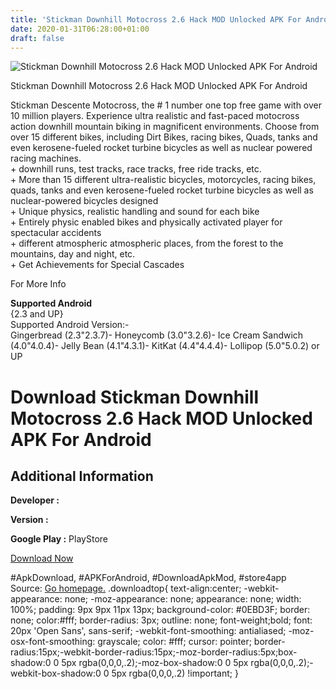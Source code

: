 ```yaml
---
title: 'Stickman Downhill Motocross 2.6 Hack MOD Unlocked APK For Android'
date: 2020-01-31T06:28:00+01:00
draft: false
---
```


![Stickman Downhill Motocross 2.6 Hack MOD Unlocked APK For Android](https://i2.wp.com/apkhome.net/wp-content/uploads/2017/05/Stickman-Downhill-Motocross-2.6.png "Stickman Downhill Motocross 2.6 Hack MOD Unlocked APK For Android")

  

Stickman Downhill Motocross 2.6 Hack MOD Unlocked APK For Android

Stickman Descente Motocross, the # 1 number one top free game with over 10 million players. Experience ultra realistic and fast-paced motocross action downhill mountain biking in magnificent environments. Choose from over 15 different bikes, including Dirt Bikes, racing bikes, Quads, tanks and even kerosene-fueled rocket turbine bicycles as well as nuclear powered racing machines.  
\+ downhill runs, test tracks, race tracks, free ride tracks, etc.  
\+ More than 15 different ultra-realistic bicycles, motorcycles, racing bikes, quads, tanks and even kerosene-fueled rocket turbine bicycles as well as nuclear-powered bicycles designed  
\+ Unique physics, realistic handling and sound for each bike  
\+ Entirely physic enabled bikes and physically activated player for spectacular accidents  
\+ different atmospheric atmospheric places, from the forest to the mountains, day and night, etc.  
\+ Get Achievements for Special Cascades

For More Info

**Supported Android**  
{2.3 and UP}  
Supported Android Version:-  
Gingerbread (2.3"2.3.7)- Honeycomb (3.0"3.2.6)- Ice Cream Sandwich (4.0"4.0.4)- Jelly Bean (4.1"4.3.1)- KitKat (4.4"4.4.4)- Lollipop (5.0"5.0.2) or UP

Download Stickman Downhill Motocross 2.6 Hack MOD Unlocked APK For Android
==========================================================================

Additional Information
----------------------

**Developer :**

**Version :**

**Google Play :** PlayStore

  

[Download Now](https://store4app.co/post/stickman-downhill-motocross-2-6-hack-mod-unlocked-apk-for-android_1573670972)

  
#ApkDownload, #APKForAndroid, #DownloadApkMod, #store4app  
Source: [Go homepage.](https://store4app.co/post/stickman-downhill-motocross-2-6-hack-mod-unlocked-apk-for-android_1573670972) .downloadtop{ text-align:center; -webkit-appearance: none; -moz-appearance: none; appearance: none; width: 100%; padding: 9px 9px 11px 13px; background-color: #0EBD3F; border: none; color:#fff; border-radius: 3px; outline: none; font-weight;bold; font: 20px 'Open Sans', sans-serif; -webkit-font-smoothing: antialiased; -moz-osx-font-smoothing: grayscale; color: #fff; cursor: pointer; border-radius:15px;-webkit-border-radius:15px;-moz-border-radius:5px;box-shadow:0 0 5px rgba(0,0,0,.2);-moz-box-shadow:0 0 5px rgba(0,0,0,.2);-webkit-box-shadow:0 0 5px rgba(0,0,0,.2) !important; }